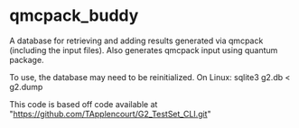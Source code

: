 # qmcpack_buddy
A database for retrieving and adding results generated via qmcpack (including the input files). Also generates qmcpack input using quantum package.

To use, the database may need to be reinitialized. 
On Linux:
	sqlite3 g2.db < g2.dump	


This code is based off code available at "https://github.com/TApplencourt/G2_TestSet_CLI.git"
